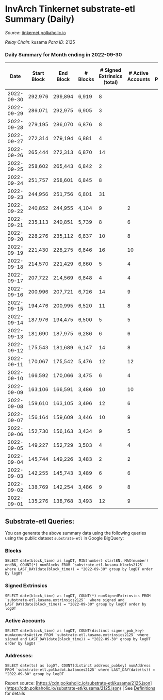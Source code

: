 # InvArch Tinkernet substrate-etl Summary (Daily)

_Source_: [tinkernet.polkaholic.io](https://tinkernet.polkaholic.io)

*Relay Chain*: kusama
*Para ID*: 2125



### Daily Summary for Month ending in 2022-09-30


| Date | Start Block | End Block | # Blocks | # Signed Extrinsics (total) | # Active Accounts | # Passive | # New | # Addresses with Balances | # Events | # Transfers | # XCM Transfers In | # XCM Transfers Out |
| ---- | ----------- | --------- | -------- | --------------------------- | ----------------- | --------- | ----- | ------------------------- | -------- | ----------- | ------------------ | ------------------- |
| 2022-09-30 | 292,976 | 299,894 | 6,919  | 8 |  |  |  | 1,206 | 14,111 | 210  |   |   |
| 2022-09-29 | 286,071 | 292,975 | 6,905  | 3 |  |  |  |  | 13,931 | 93  |   |   |
| 2022-09-28 | 279,195 | 286,070 | 6,876  | 8 |  |  |  |  | 14,007 | 193  |   |   |
| 2022-09-27 | 272,314 | 279,194 | 6,881  | 4 |  |  |  |  | 13,921 | 124  |   |   |
| 2022-09-26 | 265,444 | 272,313 | 6,870  | 14 |  |  |  |  | 14,209 | 355  |   |   |
| 2022-09-25 | 258,602 | 265,443 | 6,842  | 2 |  |  |  |  | 13,767 | 62  |   |   |
| 2022-09-24 | 251,757 | 258,601 | 6,845  | 8 |  |  |  |  | 13,949 | 196  |   |   |
| 2022-09-23 | 244,956 | 251,756 | 6,801  | 31 |  |  |  |  | 14,708 | 807  |   |   |
| 2022-09-22 | 240,852 | 244,955 | 4,104  | 9 | 2 |  |  |  | 8,564 | 279  |   |   |
| 2022-09-21 | 235,113 | 240,851 | 5,739  | 8 | 6 |  |  |  | 11,706 | 165  |   |   |
| 2022-09-20 | 228,276 | 235,112 | 6,837  | 10 | 8 |  |  |  | 14,018 | 264  |   |   |
| 2022-09-19 | 221,430 | 228,275 | 6,846  | 16 | 10 |  |  |  | 14,167 | 361  |   |   |
| 2022-09-18 | 214,570 | 221,429 | 6,860  | 5 | 4 |  |  |  | 13,919 | 156  |   |   |
| 2022-09-17 | 207,722 | 214,569 | 6,848  | 4 | 4 |  |  |  | 13,855 | 124  |   |   |
| 2022-09-16 | 200,996 | 207,721 | 6,726  | 14 | 9 |  |  |  | 13,798 | 235  |   |   |
| 2022-09-15 | 194,476 | 200,995 | 6,520  | 11 | 8 |  |  |  | 13,401 | 281  |   |   |
| 2022-09-14 | 187,976 | 194,475 | 6,500  | 5 | 5 |  |  |  | 13,197 | 155  |   |   |
| 2022-09-13 | 181,690 | 187,975 | 6,286  | 6 | 6 |  |  |  | 12,785 | 164  |   |   |
| 2022-09-12 | 175,543 | 181,689 | 6,147  | 14 | 8 |  |  |  | 12,698 | 297  |   |   |
| 2022-09-11 | 170,067 | 175,542 | 5,476  | 12 | 12 |  |  |  | 11,310 | 273  |   |   |
| 2022-09-10 | 166,592 | 170,066 | 3,475  | 6 | 4 |  |  |  | 7,127 | 134  |   |   |
| 2022-09-09 | 163,106 | 166,591 | 3,486  | 10 | 10 |  |  |  | 7,328 | 281  |   |   |
| 2022-09-08 | 159,610 | 163,105 | 3,496  | 12 | 6 |  |  |  | 7,279 | 202  |   |   |
| 2022-09-07 | 156,164 | 159,609 | 3,446  | 10 | 9 |  |  |  | 7,225 | 258  |   |   |
| 2022-09-06 | 152,730 | 156,163 | 3,434  | 9 | 5 |  |  |  | 7,098 | 163  |   |   |
| 2022-09-05 | 149,227 | 152,729 | 3,503  | 4 | 4 |  |  |  | 7,163 | 124  |   |   |
| 2022-09-04 | 145,744 | 149,226 | 3,483  | 2 | 2 |  |  |  | 7,044 | 62  |   |   |
| 2022-09-03 | 142,255 | 145,743 | 3,489  | 6 | 6 |  |  |  | 7,238 | 214  |   |   |
| 2022-09-02 | 138,769 | 142,254 | 3,486  | 9 | 8 |  |  |  | 7,245 | 208  |   |   |
| 2022-09-01 | 135,276 | 138,768 | 3,493  | 12 | 9 |  |  |  | 7,402 | 336  |   |   |

## Substrate-etl Queries:
You can generate the above summary data using the following queries using the public dataset `substrate-etl` in Google BigQuery:


### Blocks
```
SELECT date(block_time) as logDT, MIN(number) startBN, MAX(number) endBN, COUNT(*) numBlocks FROM `substrate-etl.kusama.blocks2125`  where LAST_DAY(date(block_time)) = "2022-09-30" group by logDT order by logDT
```


### Signed Extrinsics
```
SELECT date(block_time) as logDT, COUNT(*) numSignedExtrinsics FROM `substrate-etl.kusama.extrinsics2125`  where signed and LAST_DAY(date(block_time)) = "2022-09-30" group by logDT order by logDT
```


### Active Accounts
```
SELECT date(block_time) as logDT, COUNT(distinct signer_pub_key) numAccountsActive FROM `substrate-etl.kusama.extrinsics2125` where signed and LAST_DAY(date(block_time)) = "2022-09-30" group by logDT order by logDT
```


### Addresses:
```
SELECT date(ts) as logDT, COUNT(distinct address_pubkey) numAddress FROM `substrate-etl.polkadot.balances2125` where LAST_DAY(date(ts)) = "2022-09-30" group by logDT
```



Report source: [https://cdn.polkaholic.io/substrate-etl/kusama/2125.json](https://cdn.polkaholic.io/substrate-etl/kusama/2125.json) | See [Definitions](/DEFINITIONS.md) for details
